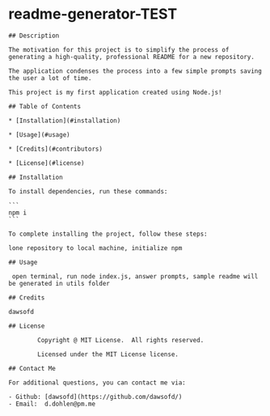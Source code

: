 # readme-generator-TEST

    ## Description 

    The motivation for this project is to simplify the process of generating a high-quality, professional README for a new repository.  

    The application condenses the process into a few simple prompts saving the user a lot of time.  

    This project is my first application created using Node.js!

    ## Table of Contents 

    * [Installation](#installation)

    * [Usage](#usage)

    * [Credits](#contributors)

    * [License](#license)

    ## Installation

    To install dependencies, run these commands:

    ```
    npm i
    ```

    To complete installing the project, follow these steps:

    lone repository to local machine, initialize npm

    ## Usage

     open terminal, run node index.js, answer prompts, sample readme will be generated in utils folder

    ## Credits 

    dawsofd
    
    ## License
            
            Copyright @ MIT License.  All rights reserved.
            
            Licensed under the MIT License license.

    ## Contact Me 

    For additional questions, you can contact me via: 

    - Github: [dawsofd](https://github.com/dawsofd/)
    - Email:  d.dohlen@pm.me
